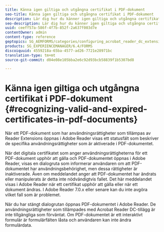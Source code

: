 ```yaml
---
title: Känna igen giltiga och utgångna certifikat i PDF-dokument
seo-title: Känna igen giltiga och utgångna certifikat i PDF-dokument
description: Lär dig hur du känner igen giltiga och utgångna certifikat i PDF-dokument.
seo-description: Lär dig hur du känner igen giltiga och utgångna certifikat i PDF-dokument.
uuid: ceeff57a-586f-4f7b-852f-2a637f003d7e
contentOwner: admin
content-type: reference
geptopics: SG_AEMFORMS/categories/configuring_acrobat_reader_dc_extensions
products: SG_EXPERIENCEMANAGER/6.4/FORMS
discoiquuid: 4559218a-65ba-4577-ad26-7721e28971bc
translation-type: tm+mt
source-git-commit: d04e08e105bba2e6c92d93bcb58839f1b5307bd8

---
```



# Känna igen giltiga och utgångna certifikat i PDF-dokument {#recognizing-valid-and-expired-certificates-in-pdf-documents}

När ett PDF-dokument som har användningsrättigheter som tillämpas av Reader Extensions öppnas i Adobe Reader visas ett statusfält som beskriver de specifika användningsrättigheter som är aktiverade i PDF-dokumentet.

När det digitala certifikatet som anger användningsrättigheterna för ett PDF-dokument upphör att gälla och PDF-dokumentet öppnas i Adobe Reader, visas en dialogruta som informerar användaren om att PDF-dokumentet har användningsbehörighet, men dessa rättigheter är inaktiverade. Även om meddelandet anger att PDF-dokumentet har ändrats eller manipulerats är detta inte nödvändigtvis fallet. Det här meddelandet visas i Adobe Reader när ett certifikat upphör att gälla eller när ett dokument ändras. I Adobe Reader 7.0.x eller senare kan du inte avgöra vilket fall som är problemet.

När du har stängt dialogrutan öppnas PDF-dokumentet i Adobe Reader. De användningsrättigheter som tillämpades med Acrobat Reader DC-tillägg är inte tillgängliga som förväntat. Om PDF-dokumentet är ett interaktivt formulär är formulärfälten låsta och användaren kan inte ändra formulärdata.
